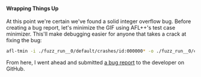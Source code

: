 #### Wrapping Things Up

At this point we're certain we've found a solid integer overflow bug. Before
creating a bug report, let's minimize the GIF using AFL++'s test case minimizer.
This'll make debugging easier for anyone that takes a crack at fixing the bug:

```bash
afl-tmin -i ./fuzz_run__0/default/crashes/id:000000* -o ./fuzz_run__0/crash0a.min ./catimg/bin/catimg @@
```

From here, I went ahead and submitted [a bug report](https://github.com/posva/catimg/issues/72)
to the developer on GitHub.


